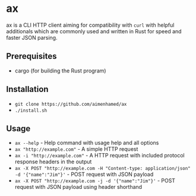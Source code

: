 # ax

ax is a CLI HTTP client aiming for compatibility with `curl` with helpful additionals which are commonly used and written in Rust for speed and faster JSON parsing.

## Prerequisites

- cargo (for building the Rust program)

## Installation

- `git clone https://github.com/aimenhamed/ax`
- `./install.sh`

## Usage

- `ax --help` - Help command with usage help and all options
- `ax "http://example.com"` - A simple HTTP request
- `ax -i "http://example.com"` - A HTTP request with included protocol response headers in the output
- `ax -X POST "http://example.com -H "Content-type: application/json" -d '{"name":"Jim"}'` - POST request with JSON payload
- `ax -X POST "http://example.com -j -d '{"name":"Jim"}'` - POST request with JSON payload using header shorthand
